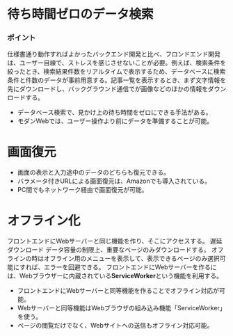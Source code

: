 待ち時間ゼロのデータ検索
==============================


### ポイント

仕様書通り動作すればよかったバックエンド開発と比べ、フロンドエンド開発は、ユーザー目線で、ストレスを感じさせないことが必要。例えば、検索条件を絞ったとき、検索結果件数をリアルタイムで表示するため、データベースに検索条件と件数のデータが事前用意する。記事一覧を表示するとき、まず文字情報を先にダウンロードし、バックグラウンド通信でが画像などのほかの情報をダウンロードする。

* データベース検索で、見かけ上の待ち時間をゼロにできる手法がある。
* モダンWebでは、ユーザー操作より前にデータを準備することが可能。

画面復元
==========================================

* 画面の表示と入力途中のデータのどちらも復元できる。
* バラメータ付きURLによる画面復元は、Amazonでも導入されている。
* PC間でもネットワーク経由で画面復元が可能。


オフライン化
=============================

フロントエンドにWebサーバーと同じ機能を作り、そこにアクセスする。
遅延ダウンロード
データ容量の制限上、重要なページのみダウンロードする。
オフラインの時はオフライン用のメニューを表示して、表示できるページのみ選択可能にすれば、エラーを回避できる。
フロントエンドにWebサーバーを作るには、Webブラウザーに内蔵されている**ServiceWorker**という機能を利用する。

* フロントエンドにWebサーバーと同等機能を作ることでオフライン対応が可能。
* Webサーバーと同等機能はWebブラウザの組み込み機能「ServiceWorker」を使う。
* ページの閲覧だけでなく、Webサイトへの送信もオフライン対応可能。



